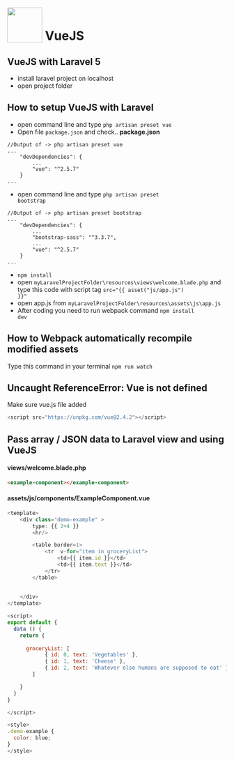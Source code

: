 # <img src="https://upload.wikimedia.org/wikipedia/commons/f/f1/Vue.png" style="position: relative; top: 5px;" height="80" /> VueJS

## VueJS with  Laravel 5
* install laravel project on localhost
* open project folder


## How to setup VueJS with Laravel
* open command line and type <code>php artisan preset vue</code>
* Open file <code>package.json</code> and check..
<b>package.json</b>
```
//Output of -> php artisan preset vue
...
    "devDependencies": {
        ...
        "vue": "^2.5.7"
    }
...
```


* open command line and type <code>php artisan preset bootstrap</code>
```
//Output of -> php artisan preset bootstrap
...
    "devDependencies": {
        ...
		"bootstrap-sass": "^3.3.7",
		...
        "vue": "^2.5.7"
    }
...
```

* <code>npm install</code>
* open <code>myLaravelProjectFolder\resources\views\welcome.blade.php</code> and type this code with script tag <code>src="{{ asset("js/app.js") }}"</code>
* open app.js from <code>myLaravelProjectFolder\resources\assets\js\app.js</code>
* After coding you need to run webpack command <code>npm install dev</code>




## How to Webpack automatically recompile modified assets
Type this command in your terminal <code>npm run watch</code>




## Uncaught ReferenceError: Vue is not defined
Make sure vue.js file added 
```javascript
<script src="https://unpkg.com/vue@2.4.2"></script>
```




## Pass array / JSON data to Laravel view and using VueJS

#### views/welcome.blade.php
```html
<example-component></example-component>
```

#### assets/js/components/ExampleComponent.vue
```javascript
<template>
    <div class="demo-example" >
        type: {{ 2+4 }}
        <hr/>

        <table border=1>
            <tr  v-for="item in groceryList">
                <td>{{ item.id }}</td>
                <td>{{ item.text }}</td>
            </tr>
        </table>
        
      
    </div>
</template>

<script>
export default {
  data () {
    return {
    
      groceryList: [
            { id: 0, text: 'Vegetables' },
            { id: 1, text: 'Cheese' },
            { id: 2, text: 'Whatever else humans are supposed to eat' }
        ]

    }
  }
}

</script>

<style>
.demo-example {
  color: blue;
}
</style>
```
